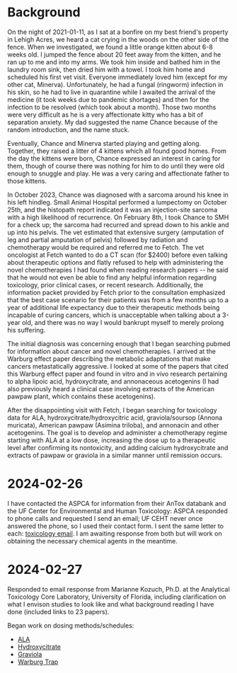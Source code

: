 # Background

On the night of 2021-01-11, as I sat at a bonfire on my best friend's
property in Lehigh Acres, we heard a cat crying in the woods on the other
side of the fence. When we investigated, we found a little orange kitten
about 6-8 weeks old. I jumped the fence about 20 feet away from the kitten,
and he ran up to me and into my arms. We took him inside and bathed him in
the laundry room sink, then dried him with a towel. I took him home and
scheduled his first vet visit. Everyone immediately loved him (except for
my other cat, Minerva). Unfortunately, he had a fungal (ringworm) infection
in his skin, so he had to live in quarantine while I awaited the arrival of
the medicine (it took weeks due to pandemic shortages) and then for the
infection to be resolved (which took about a month). Those two months were
very difficult as he is a very affectionate kitty who has a bit of
separation anxiety. My dad suggested the name Chance because of the random
introduction, and the name stuck.

Eventually, Chance and Minerva started playing and getting along. Together,
they raised a litter of 4 kittens which all found good homes. From the day
the kittens were born, Chance expressed an interest in caring for them,
though of course there was nothing for him to do until they were old
enough to snuggle and play. He was a very caring and affectionate father
to those kittens.

In October 2023, Chance was diagnosed with a sarcoma around his knee in his
left hindleg. Small Animal Hospital performed a lumpectomy on October 25th,
and the histopath report indicated it was an injection-site sarcoma with a
high likelihood of recurrence. On February 8th, I took Chance to SMH for a
check up; the sarcoma had recurred and spread down to his ankle and up into
his pelvis. The vet estimated that extensive surgery (amputation of leg and
partial amputation of pelvis) followed by radiation and chemotherapy would
be required and referred me to Fetch. The vet oncologist at Fetch wanted to
do a CT scan (for $2400) before even talking about therapeutic options and
flatly refused to help with administering the novel chemotherapies I had
found when reading research papers -- he said that he would not even be able
to find any helpful information regarding toxicology, prior clinical cases,
or recent research. Additionally, the information packet provided by Fetch
prior to the consultation emphasized that the best case scenario for their
patients was from a few months up to a year of additional life expectancy
due to their therapeutic methods being incapable of curing cancers, which
is unacceptable when talking about a 3-year old, and there was no way I
would bankrupt myself to merely prolong his suffering.

The initial diagnosis was concerning enough that I began searching pubmed
for information about cancer and novel chemotherapies. I arrived at the
Warburg effect paper describing the metabolic adaptations that make cancers
metastatically aggressive. I looked at some of the papers that cited this
Warburg effect paper and found in vitro and in vivo research pertaining to
alpha lipoic acid, hydroxycitrate, and annonaceous acetogenins (I had also
previously heard a clinical case involving extracts of the American pawpaw
plant, which contains these acetogenins).

After the disappointing visit with Fetch, I began searching for toxicology
data for ALA, hydroxycitrate/hydroxycitric acid, graviola/soursop (Annona
muricata), American pawpaw (Asimina triloba), and annonacin and other
acetogenins. The goal is to develop and administer a chemotherapy regime
starting with ALA at a low dose, increasing the dose up to a therapeutic
level after confirming its nontoxicity, and adding calcium hydroxycitrate
and extracts of pawpaw or graviola in a similar manner until remission
occurs. 

# 2024-02-26

I have contacted the ASPCA for information from their AnTox databank and
the UF Center for Environmental and Human Toxicology: ASPCA responded to
phone calls and requested I send an email; UF CEHT never once answered
the phone, so I used their contact form. I sent the same letter to each:
[toxicology email](2024-02-26-toxicology-email.txt). I am awaiting response
from both but will work on obtaining the necessary chemical agents in the
meantime.

# 2024-02-27

Responded to email response from Marianne Kozuch, Ph.D. at the Analytical
Toxicology Core Laboratory, University of Florida, including clarification
on what I envison studies to look like and what background reading I have
done (included links to 23 papers).

Began work on dosing methods/schedules:
- [ALA](methods-and-schedules/alpha-lipoic-acid.md)
- [Hydroxycitrate](methods-and-schedules/hydroxycitrate.md)
- [Graviola](methods-and-schedules/annonaceous-acetogenins.md)
- [Warburg Trap](methods-and-schedules/warburg-trap.md)



